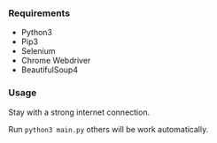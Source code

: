 ### Requirements

* Python3
* Pip3
* Selenium
* Chrome Webdriver
* BeautifulSoup4

### Usage

Stay with a strong internet connection.

Run `python3 main.py` others will be work automatically.
